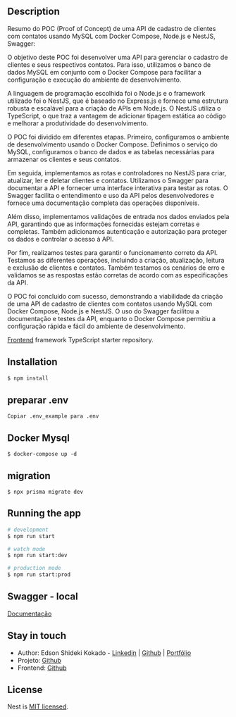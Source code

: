 ## Description

Resumo do POC (Proof of Concept) de uma API de cadastro de clientes com contatos usando MySQL com Docker Compose, Node.js e NestJS, Swagger:

O objetivo deste POC foi desenvolver uma API para gerenciar o cadastro de clientes e seus respectivos contatos. Para isso, utilizamos o banco de dados MySQL em conjunto com o Docker Compose para facilitar a configuração e execução do ambiente de desenvolvimento.

A linguagem de programação escolhida foi o Node.js e o framework utilizado foi o NestJS, que é baseado no Express.js e fornece uma estrutura robusta e escalável para a criação de APIs em Node.js. O NestJS utiliza o TypeScript, o que traz a vantagem de adicionar tipagem estática ao código e melhorar a produtividade do desenvolvimento.

O POC foi dividido em diferentes etapas. Primeiro, configuramos o ambiente de desenvolvimento usando o Docker Compose. Definimos o serviço do MySQL, configuramos o banco de dados e as tabelas necessárias para armazenar os clientes e seus contatos.

Em seguida, implementamos as rotas e controladores no NestJS para criar, atualizar, ler e deletar clientes e contatos. Utilizamos o Swagger para documentar a API e fornecer uma interface interativa para testar as rotas. O Swagger facilita o entendimento e uso da API pelos desenvolvedores e fornece uma documentação completa das operações disponíveis.

Além disso, implementamos validações de entrada nos dados enviados pela API, garantindo que as informações fornecidas estejam corretas e completas. Também adicionamos autenticação e autorização para proteger os dados e controlar o acesso à API.

Por fim, realizamos testes para garantir o funcionamento correto da API. Testamos as diferentes operações, incluindo a criação, atualização, leitura e exclusão de clientes e contatos. Também testamos os cenários de erro e validamos se as respostas estão corretas de acordo com as especificações da API.

O POC foi concluído com sucesso, demonstrando a viabilidade da criação de uma API de cadastro de clientes com contatos usando MySQL com Docker Compose, Node.js e NestJS. O uso do Swagger facilitou a documentação e testes da API, enquanto o Docker Compose permitiu a configuração rápida e fácil do ambiente de desenvolvimento.

[Frontend](https://github.com/eskokado/m6t14-contatos-reactjs) framework TypeScript starter repository.

## Installation

```bash
$ npm install
```

## preparar .env
```
Copiar .env_example para .env
```

## Docker Mysql

```
$ docker-compose up -d
```

## migration
```
$ npx prisma migrate dev
```

## Running the app

```bash
# development
$ npm run start

# watch mode
$ npm run start:dev

# production mode
$ npm run start:prod
```

## Swagger - local

[Documentação](http://localhost:3000/api)

## Stay in touch

- Author: Edson Shideki Kokado - [Linkedin](https://www.linkedin.com/in/edson-shideki-kokado/) 
| [Github](https://github.com/eskokado/) 
| [Portfólio](https://eskcti.com.br)
- Projeto: [Github](https://github.com/eskokado/m6t14-contatos-api-nestjs)
- Frontend: [Github](https://github.com/eskokado/m6t14-contatos-reactjs)

## License

Nest is [MIT licensed](LICENSE).
